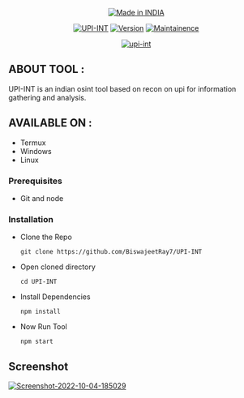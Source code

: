 <p align="center">
<a href="#"><img  title="Made in INDIA" src="https://img.shields.io/badge/MADE%20IN-INDIA-SCRIPT?colorA=%23ff8100&colorB=%23017e40&colorC=%23ff0000&style=for-the-badge"></a>
</p>



<p align="center">
<a href="#"><img title="UPI-INT" src="https://img.shields.io/badge/Tool-UPI--INT-green"></a>
<a href="#"><img title="Version" src="https://img.shields.io/badge/Version-1.0-red"></a>
<a href="#"><img title="Maintainence" src="https://img.shields.io/badge/Maintained-Yes-blue"></a>
</p>

<p align="center">
<a href="https://ibb.co/m5ThJVb"><img src="https://i.ibb.co/MkSPnxZ/upi-int.png" alt="upi-int" border="0"></a><br 
</p>

  
  ## ABOUT TOOL :

UPI-INT is an indian osint tool based on recon on upi for information gathering and analysis.


## AVAILABLE ON :

* Termux
* Windows
* Linux
  
 ### Prerequisites

- Git and node

### Installation

- Clone the Repo
  ```
  git clone https://github.com/BiswajeetRay7/UPI-INT
  ```
- Open cloned directory
  ```
  cd UPI-INT
  ```
- Install Dependencies 
  ```
  npm install 
  ```
- Now Run Tool
  ```
  npm start
  ```

## Screenshot
 <a href="https://ibb.co/tC4v1Z1"><img src="https://i.ibb.co/cT1Zsbs/Screenshot-2022-10-04-185029.png" alt="Screenshot-2022-10-04-185029" border="0"></a>
